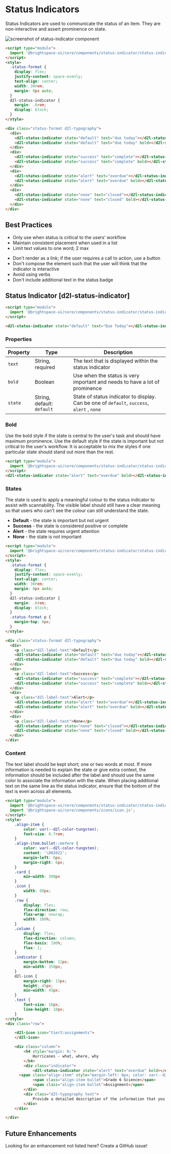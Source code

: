 # Status Indicators
Status Indicators are used to communicate the status of an item. They are non-interactive and assert prominence on state.

<!-- docs: start hidden content -->
![screenshot of status-indicator component](./screenshots/default-indicator.png)
<!-- docs: end hidden content -->

<!-- docs: demo -->
```html
<script type="module">
  import '@brightspace-ui/core/components/status-indicator/status-indicator.js';
</script>
<style>
  .status-format {
    display: flex;
    justify-content: space-evenly;
    text-align: center;
    width: 30rem;
    margin: 0px auto;
  }
  d2l-status-indicator {
    margin: .6rem;
    display: block;
  }
</style>

<div class="status-format d2l-typography">
  <div>
    <d2l-status-indicator state="default" text="due today"></d2l-status-indicator>
    <d2l-status-indicator state="default" text="due today" bold></d2l-status-indicator>
  </div>
  <div>
    <d2l-status-indicator state="success" text="complete"></d2l-status-indicator>
    <d2l-status-indicator state="success" text="complete" bold></d2l-status-indicator>
  </div>
  <div>
    <d2l-status-indicator state="alert" text="overdue"></d2l-status-indicator>
    <d2l-status-indicator state="alert" text="overdue" bold></d2l-status-indicator>
  </div>
  <div>
    <d2l-status-indicator state="none" text="closed"></d2l-status-indicator>
    <d2l-status-indicator state="none" text="closed" bold></d2l-status-indicator>
  </div>
</div>
```

## Best Practices
<!-- docs: start best practices -->
<!-- docs: start dos -->
* Only use when status is critical to the users’ workflow
* Maintain consistent placement when used in a list
* Limit text values to one word; 2 max
<!-- docs: end dos -->

<!-- docs: start donts -->
* Don't render as a link; if the user requires a call to action, use a button
* Don't compose the element such that the user will think that the indicator is interactive
* Avoid using verbs
* Don't include additional text in the status badge
<!-- docs: end donts -->
<!-- docs: end best practices -->

## Status Indicator [d2l-status-indicator]

<!-- docs: demo live name:d2l-status-indicator -->
```html
<script type="module">
  import '@brightspace-ui/core/components/status-indicator/status-indicator.js';
</script>

<d2l-status-indicator state="default" text="Due Today"></d2l-status-indicator>
```

<!-- docs: start hidden content -->
### Properties

| Property | Type | Description |
|--|--|--|
| `text` | String, required | The text that is displayed within the status indicator |
| `bold` | Boolean | Use when the status is very important and needs to have a lot of prominence |
| `state` | String, default: `default` | State of status indicator to display. Can be one of  `default`, `success`, `alert` , `none` |
<!-- docs: end hidden content -->

### Bold

Use the bold style if the state is central to the user's task and should have maximum prominence. Use the default style if the state is important but not critical to the user's workflow. It is acceptable to mix the styles if one particular state should stand out more than the rest.

<!-- docs: demo live -->
```html
<script type="module">
  import '@brightspace-ui/core/components/status-indicator/status-indicator.js';
</script>
<d2l-status-indicator state="alert" text="overdue" bold></d2l-status-indicator>
```

### States

The state is used to apply a meaningful colour to the status indicator to assist with scannability. The visible label should still have a clear meaning so that users who can't see the colour can still understand the state.

* **Default** - the state is important but not urgent 
* **Success** - the state is considered positive or complete
* **Alert** - the state requires urgent attention
* **None** - the state is not important

<!-- docs: demo display:block -->
```html
<script type="module">
  import '@brightspace-ui/core/components/status-indicator/status-indicator.js';
</script>
<style>
  .status-format {
    display: flex;
    justify-content: space-evenly;
    text-align: center;
    width: 30rem;
    margin: 0px auto;
  }
  d2l-status-indicator {
    margin: .6rem;
    display: block;
  }
  .status-format p {
    margin-top: 0px;
  }
</style>

<div class="status-format d2l-typography">
  <div>
    <p class="d2l-label-text">Default</p>
    <d2l-status-indicator state="default" text="due today"></d2l-status-indicator>
    <d2l-status-indicator state="default" text="due today" bold></d2l-status-indicator>
  </div>
  <div>
    <p class="d2l-label-text">Success</p>
    <d2l-status-indicator state="success" text="complete"></d2l-status-indicator>
    <d2l-status-indicator state="success" text="complete" bold></d2l-status-indicator>
  </div>
  <div>
    <p class="d2l-label-text">Alert</p>
    <d2l-status-indicator state="alert" text="overdue"></d2l-status-indicator>
    <d2l-status-indicator state="alert" text="overdue" bold></d2l-status-indicator>
  </div>
  <div>
    <p class="d2l-label-text">None</p>
    <d2l-status-indicator state="none" text="closed"></d2l-status-indicator>
    <d2l-status-indicator state="none" text="closed" bold></d2l-status-indicator>
  </div>
</div>

```

### Content

The text label should be kept short; one or two words at most. If more information is needed to explain the state or give extra context, the information should be included after the label and should use the same color to associate the information with the state. When placing additional text on the same line as the status indicator, ensure that the bottom of the text is even across all elements.

<!-- docs: demo -->
```html
<script type="module">
  import '@brightspace-ui/core/components/status-indicator/status-indicator.js';
  import '@brightspace-ui/core/components/icons/icon.js';
</script>
<style>
	.align-item {
		color: var(--d2l-color-tungsten);
		font-size: 0.7rem;
	}
	.align-item.bullet::before {
		color: var(--d2l-color-tungsten);
		content: '\002022';
		margin-left: 6px;
		margin-right: 6px;
	}
	.card {
		min-width: 300px
	}
	.icon {
		width: 60px;
	}
	.row {
		display: flex;
		flex-direction: row;
		flex-wrap: nowrap;
		width: 100%;
	}
	.column {
		display: flex;
		flex-direction: column;
		flex-basis: 100%;
		flex: 1;
	}
	.indicator {
		margin-bottom: 12px;
		min-width: 350px;
	}
	d2l-icon {
		margin-right: 15px;
		height: 45px;
		min-width: 45px;
	}
	.text {
		font-size: 16px;
		line-height: 18px;
	}
</style>
<div class="row">

	<d2l-icon icon="tier3:assignments">
	</d2l-icon>

	<div class="column">
		<h4 style="margin: 0;">
			Hurricanes - what, where, why
		</h4>
		<div class="indicator">
			<d2l-status-indicator state="alert" text="overdue" bold></d2l-status-indicator>
      <span class="align-item" style="margin-left: 6px; color: var(--d2l-color-cinnabar);">Ends Tomorrow</span>
			<span class="align-item bullet">Grade 6 Science</span>
			<span class="align-item bullet">Assignment</span>
		</div>
		<div class="d2l-typography text">
			Provide a detailed description of the information that you received in our lesson on how hurricanes are formed and where they are most likely to occur.
		</div>
	</div>

</div>
```
<!-- docs: start hidden content -->

## Future Enhancements

Looking for an enhancement not listed here? Create a GitHub issue!
<!-- docs: end hidden content -->
